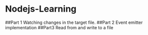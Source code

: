 # Nodejs-Learning

##Part 1
Watching changes in the target file.
##Part 2
Event emitter implementation
##Part3
Read from and write to a file
